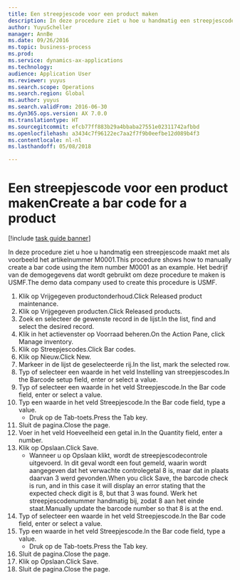 ```yaml
--- 
title: Een streepjescode voor een product maken
description: In deze procedure ziet u hoe u handmatig een streepjescode maakt met als voorbeeld het artikelnummer M0001.
author: YuyuScheller
manager: AnnBe
ms.date: 09/26/2016
ms.topic: business-process
ms.prod: 
ms.service: dynamics-ax-applications
ms.technology: 
audience: Application User
ms.reviewer: yuyus
ms.search.scope: Operations
ms.search.region: Global
ms.author: yuyus
ms.search.validFrom: 2016-06-30
ms.dyn365.ops.version: AX 7.0.0
ms.translationtype: HT
ms.sourcegitcommit: efcb77ff883b29a4bbaba27551e02311742afbbd
ms.openlocfilehash: a3434c7f96122ec7aa2f7f9b0eefbe12d089b4f3
ms.contentlocale: nl-nl
ms.lasthandoff: 05/08/2018

---
```

# <a name="create-a-bar-code-for-a-product"></a><span data-ttu-id="63f57-103">Een streepjescode voor een product maken</span><span class="sxs-lookup"><span data-stu-id="63f57-103">Create a bar code for a product</span></span>

[!include [task guide banner](../../includes/task-guide-banner.md)]

<span data-ttu-id="63f57-104">In deze procedure ziet u hoe u handmatig een streepjescode maakt met als voorbeeld het artikelnummer M0001.</span><span class="sxs-lookup"><span data-stu-id="63f57-104">This procedure shows how to manually create a bar code using the item number M0001 as an example.</span></span> <span data-ttu-id="63f57-105">Het bedrijf van de demogegevens dat wordt gebruikt om deze procedure te maken is USMF.</span><span class="sxs-lookup"><span data-stu-id="63f57-105">The demo data company used to create this procedure is USMF.</span></span>

1. <span data-ttu-id="63f57-106">Klik op Vrijgegeven productonderhoud.</span><span class="sxs-lookup"><span data-stu-id="63f57-106">Click Released product maintenance.</span></span>
2. <span data-ttu-id="63f57-107">Klik op Vrijgegeven producten.</span><span class="sxs-lookup"><span data-stu-id="63f57-107">Click Released products.</span></span>
3. <span data-ttu-id="63f57-108">Zoek en selecteer de gewenste record in de lijst.</span><span class="sxs-lookup"><span data-stu-id="63f57-108">In the list, find and select the desired record.</span></span>
4. <span data-ttu-id="63f57-109">Klik in het actievenster op Voorraad beheren.</span><span class="sxs-lookup"><span data-stu-id="63f57-109">On the Action Pane, click Manage inventory.</span></span>
5. <span data-ttu-id="63f57-110">Klik op Streepjescodes.</span><span class="sxs-lookup"><span data-stu-id="63f57-110">Click Bar codes.</span></span>
6. <span data-ttu-id="63f57-111">Klik op Nieuw.</span><span class="sxs-lookup"><span data-stu-id="63f57-111">Click New.</span></span>
7. <span data-ttu-id="63f57-112">Markeer in de lijst de geselecteerde rij.</span><span class="sxs-lookup"><span data-stu-id="63f57-112">In the list, mark the selected row.</span></span>
8. <span data-ttu-id="63f57-113">Typ of selecteer een waarde in het veld Instelling van streepjescodes.</span><span class="sxs-lookup"><span data-stu-id="63f57-113">In the Barcode setup field, enter or select a value.</span></span>
9. <span data-ttu-id="63f57-114">Typ of selecteer een waarde in het veld Streepjescode.</span><span class="sxs-lookup"><span data-stu-id="63f57-114">In the Bar code field, enter or select a value.</span></span>
10. <span data-ttu-id="63f57-115">Typ een waarde in het veld Streepjescode.</span><span class="sxs-lookup"><span data-stu-id="63f57-115">In the Bar code field, type a value.</span></span>
    * <span data-ttu-id="63f57-116">Druk op de Tab-toets.</span><span class="sxs-lookup"><span data-stu-id="63f57-116">Press the Tab key.</span></span>  
11. <span data-ttu-id="63f57-117">Sluit de pagina.</span><span class="sxs-lookup"><span data-stu-id="63f57-117">Close the page.</span></span>
12. <span data-ttu-id="63f57-118">Voer in het veld Hoeveelheid een getal in.</span><span class="sxs-lookup"><span data-stu-id="63f57-118">In the Quantity field, enter a number.</span></span>
13. <span data-ttu-id="63f57-119">Klik op Opslaan.</span><span class="sxs-lookup"><span data-stu-id="63f57-119">Click Save.</span></span>
    * <span data-ttu-id="63f57-120">Wanneer u op Opslaan klikt, wordt de streepjescodecontrole uitgevoerd. In dit geval wordt een fout gemeld, waarin wordt aangegeven dat het verwachte controlegetal 8 is, maar dat in plaats daarvan 3 werd gevonden.</span><span class="sxs-lookup"><span data-stu-id="63f57-120">When you click Save, the barcode check is run, and in this case it will display an error stating that the expected check digit is 8, but that 3 was found.</span></span> <span data-ttu-id="63f57-121">Werk het streepjescodenummer handmatig bij, zodat 8 aan het einde staat.</span><span class="sxs-lookup"><span data-stu-id="63f57-121">Manually update the barcode number so that 8 is at the end.</span></span>  
14. <span data-ttu-id="63f57-122">Typ of selecteer een waarde in het veld Streepjescode.</span><span class="sxs-lookup"><span data-stu-id="63f57-122">In the Bar code field, enter or select a value.</span></span>
15. <span data-ttu-id="63f57-123">Typ een waarde in het veld Streepjescode.</span><span class="sxs-lookup"><span data-stu-id="63f57-123">In the Bar code field, type a value.</span></span>
    * <span data-ttu-id="63f57-124">Druk op de Tab-toets.</span><span class="sxs-lookup"><span data-stu-id="63f57-124">Press the Tab key.</span></span>  
16. <span data-ttu-id="63f57-125">Sluit de pagina.</span><span class="sxs-lookup"><span data-stu-id="63f57-125">Close the page.</span></span>
17. <span data-ttu-id="63f57-126">Klik op Opslaan.</span><span class="sxs-lookup"><span data-stu-id="63f57-126">Click Save.</span></span>
18. <span data-ttu-id="63f57-127">Sluit de pagina.</span><span class="sxs-lookup"><span data-stu-id="63f57-127">Close the page.</span></span>


